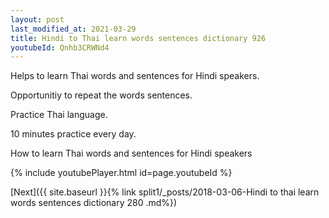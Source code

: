 ```yaml
---
layout: post
last_modified_at: 2021-03-29
title: Hindi to Thai learn words sentences dictionary 926 
youtubeId: Qnhb3CRWNd4
---
```

 
 
Helps to learn Thai words and sentences for Hindi speakers.

Opportunitiy to repeat the words sentences. 

Practice Thai language. 
 
10 minutes practice every day. 
 
How to learn Thai words and sentences for Hindi speakers 
 
{% include youtubePlayer.html id=page.youtubeId %}
 
 
[Next]({{ site.baseurl }}{% link  split1/_posts/2018-03-06-Hindi to thai learn words sentences dictionary 280 .md%})
 

